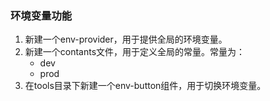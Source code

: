 ### 环境变量功能
1. 新建一个env-provider，用于提供全局的环境变量。
2. 新建一个contants文件，用于定义全局的常量。常量为：
   - dev
   - prod
3. 在tools目录下新建一个env-button组件，用于切换环境变量。


